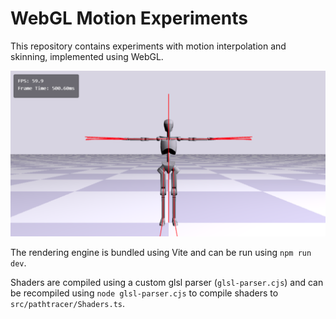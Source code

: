 # WebGL Motion Experiments

This repository contains experiments with motion interpolation and skinning, implemented using WebGL.

![title](assets/figure.png)

The rendering engine is bundled using Vite and can be run using `npm run dev`. 

Shaders are compiled using a custom glsl parser (`glsl-parser.cjs`) and can be recompiled using `node glsl-parser.cjs` to compile shaders to `src/pathtracer/Shaders.ts`. 